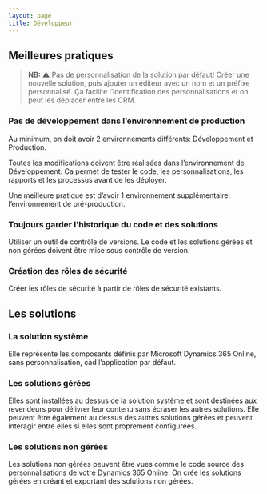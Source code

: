 ```yaml
---
layout: page
title: Développeur
---
```


## Meilleures pratiques

> **NB:** ⚠️ Pas de personnalisation de la solution par défaut!
Créer une nouvelle solution, puis ajouter un éditeur avec un nom et un préfixe
personnalisé. Ça facilite l’identification des personnalisations et on peut les
déplacer entre les CRM.

### Pas de développement dans l’environnement de production
Au minimum, on doit avoir 2 environnements différents: Développement et Production.

Toutes les modifications doivent être réalisées dans l’environnement de Développement.
Ca permet de tester le code, les personnalisations, les rapports et les processus
avant de les déployer.

Une meilleure pratique est d’avoir 1 environnement supplémentaire: l’environnement
de pré-production.

### Toujours garder l’historique du code et des solutions
Utiliser un outil de contrôle de versions. Le code et les
solutions gérées et non gérées doivent être mise sous contrôle de version.

### Création des rôles de sécurité
Créer les rôles de sécurité à partir de rôles de sécurité existants.

## Les solutions
### La solution système
Elle représente les composants définis par Microsoft Dynamics 365 Online, sans
personnalisation, càd l’application par défaut.

### Les solutions gérées
Elles sont installées au dessus de la solution système et sont destinées aux
revendeurs pour délivrer leur contenu sans écraser les autres solutions. Elle
peuvent être également au dessus des autres solutions gérées et peuvent interagir
entre elles si elles sont proprement configurées.

### Les solutions non gérées
Les solutions non gérées peuvent être vues comme le code source des personnalisations
de votre Dynamics 365 Online. On crée les solutions gérées en créant et exportant
des solutions non gérées.
